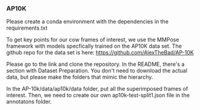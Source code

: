 ### AP10K
Please create a conda environment with the dependencies in the requirements.txt

To get key points for our cow frames of interest, we use the MMPose framework with models specfically trained on the AP10K data set. The github repo for the data set is here: https://github.com/AlexTheBad/AP-10K

Please go to the link and clone the repository. In the README, there's a section with Dataset Preparation. You don't need to download the actual data, but please make the folders that mimic the hierarchy. 

In the AP-10k/data/ap10k/data folder, put all the superimposed frames of interest. Then, we need to create our own ap10k-test-split1.json file in the annotatons folder. 




